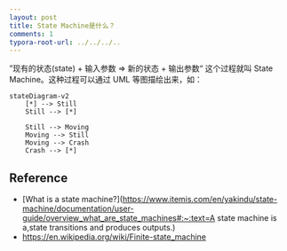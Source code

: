 ```yaml
---
layout: post
title: State Machine是什么？
comments: 1
typora-root-url: ../../../..
---
```


”现有的状态(state) + 输入参数 => 新的状态 + 输出参数“ 这个过程就叫 State Machine。这种过程可以通过 UML 等图描绘出来，如：

```mermaid
stateDiagram-v2
    [*] --> Still
    Still --> [*]

    Still --> Moving
    Moving --> Still
    Moving --> Crash
    Crash --> [*]
```



## Reference

- [What is a state machine?](https://www.itemis.com/en/yakindu/state-machine/documentation/user-guide/overview_what_are_state_machines#:~:text=A state machine is a,state transitions and produces outputs.)
- https://en.wikipedia.org/wiki/Finite-state_machine

